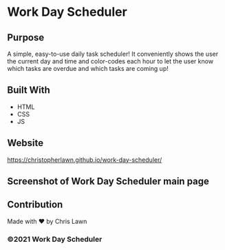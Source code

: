 # Work Day Scheduler

## Purpose
A simple, easy-to-use daily task scheduler! It conveniently shows the user the current day and time and color-codes each hour to let the user know which tasks are overdue and which tasks are coming up!

## Built With
* HTML
* CSS
* JS

## Website
https://christopherlawn.github.io/work-day-scheduler/ 

## Screenshot of Work Day Scheduler main page


## Contribution
Made with ❤️ by Chris Lawn

### ©️2021 Work Day Scheduler